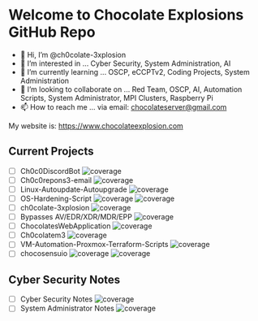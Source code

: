 # Welcome to Chocolate Explosions GitHub Repo

- 👋 Hi, I’m @ch0colate-3xplosion
- 👀 I’m interested in ... Cyber Security, System Administration, AI
- 🌱 I’m currently learning ... OSCP, eCCPTv2, Coding Projects, System Administration
- 💞️ I’m looking to collaborate on ... Red Team, OSCP, AI, Automation Scripts, System Administrator, MPI Clusters, Raspberry Pi
- 📫 How to reach me ... via email: chocolateserver@gmail.com

<!---
ch0colate-3xplosion/ch0colate-3xplosion is a ✨ special ✨ repository because its `README.md` (this file) appears on your GitHub profile.
You can click the Preview link to take a look at your changes.
--->

My website is: https://www.chocolateexplosion.com

## Current Projects
- [ ] Ch0c0DiscordBot                           ![coverage](https://img.shields.io/badge/Python-0%25-blue)
- [ ] Ch0c0repons3-email                        ![coverage](https://img.shields.io/badge/Python-30%25-yellowgreen)
- [ ] Linux-Autoupdate-Autoupgrade              ![coverage](https://img.shields.io/badge/BashScript-80%25-green)
- [ ] OS-Hardening-Script                       ![coverage](https://img.shields.io/badge/Bashscript-0%25-blueviolet) ![coverage](https://img.shields.io/badge/PowerShell-0%25-blueviolet)
- [ ] ch0colate-3xplosion                       ![coverage](https://img.shields.io/badge/Bashscript-0%25-9cf)
- [ ] Bypasses AV/EDR/XDR/MDR/EPP               ![coverage](https://img.shields.io/badge/Bashscript-0%25-red)
- [ ] ChocolatesWebApplication                  ![coverage](https://img.shields.io/badge/Bashscript-0%25-informational)
- [ ] Ch0colatem3                               ![coverage](https://img.shields.io/badge/Bashscript-0%25-yellow)
- [ ] VM-Automation-Proxmox-Terraform-Scripts   ![coverage](https://img.shields.io/badge/Bashscript-0%25-brightgreen)
- [ ] chocosensuio                              ![coverage](https://img.shields.io/badge/json-0%25-success) ![coverage](https://img.shields.io/badge/clang-0%25-success)

## Cyber Security Notes
- [ ] Cyber Security Notes ![coverage](https://img.shields.io/badge/Notes/Resources/Scripts/Tools/Links-0%25-orange)
- [ ] System Administrator Notes ![coverage](https://img.shields.io/badge/Notes/Resources/Scripts/Tools/Links-0%25-orange)

